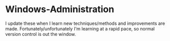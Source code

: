 # Windows-Administration

I update these when I learn new techniques/methods and improvements are made.  Fortunately/unfortunately I'm learning at a rapid pace, so normal version control is out the window.